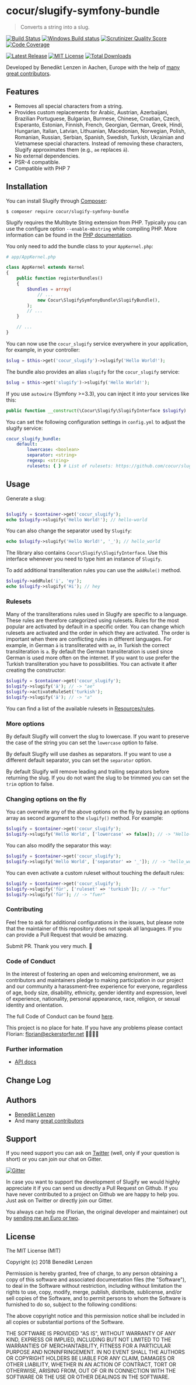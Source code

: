 cocur/slugify-symfony-bundle
=============

> Converts a string into a slug.

[![Build Status](https://img.shields.io/travis/cocur/slugify-symfony-bundle.svg?style=flat)](https://travis-ci.org/cocur/slugify-symfony-bundle)
[![Windows Build status](https://ci.appveyor.com/api/projects/status/9yv498ff61byp742?svg=true)](https://ci.appveyor.com/project/florianeckerstorfer/slugify-symfony-bundle)
[![Scrutinizer Quality Score](https://img.shields.io/scrutinizer/g/cocur/slugify-symfony-bundle.svg?style=flat)](https://scrutinizer-ci.com/g/cocur/slugify-symfony-bundle/)
[![Code Coverage](https://scrutinizer-ci.com/g/cocur/slugify-symfony-bundle/badges/coverage.png?b=master&style=flat-square)](https://scrutinizer-ci.com/g/cocur/slugify-symfony-bundle/?branch=master)

[![Latest Release](https://img.shields.io/packagist/v/cocur/slugify-symfony-bundle.svg)](https://packagist.org/packages/cocur/slugify-symfony-bundle)
[![MIT License](https://img.shields.io/packagist/l/cocur/slugify-symfony-bundle.svg)](http://opensource.org/licenses/MIT)
[![Total Downloads](https://img.shields.io/packagist/dt/cocur/slugify-symfony-bundle.svg)](https://packagist.org/packages/cocur/slugify-symfony-bundle)

Developed by Benedikt Lenzen in Aachen, Europe with the help of
[many great contributors](https://github.com/cocur/slugify-symfony-bundle/graphs/contributors).


Features
--------

- Removes all special characters from a string.
- Provides custom replacements for Arabic, Austrian, Azerbaijani, Brazilian Portuguese, Bulgarian, Burmese, Chinese, Croatian, 
Czech, Esperanto, Estonian, Finnish, French, Georgian, German, Greek, Hindi, Hungarian, Italian, Latvian, Lithuanian, 
Macedonian, Norwegian, Polish, Romanian, Russian, Serbian, Spanish, Swedish, Turkish, Ukrainian and Vietnamese special 
characters. Instead of removing these characters, Slugify approximates them (e.g., `ae` replaces `ä`).
- No external dependencies.
- PSR-4 compatible.
- Compatible with PHP 7


Installation
------------

You can install Slugify through [Composer](https://getcomposer.org):

```shell
$ composer require cocur/slugify-symfony-bundle
```

Slugify requires the Multibyte String extension from PHP. Typically you can use the configure option `--enable-mbstring` while compiling PHP. More information can be found in the [PHP documentation](http://php.net/manual/en/mbstring.installation.php).

You only need to add the bundle class
to your `AppKernel.php`:

```php
# app/AppKernel.php

class AppKernel extends Kernel
{
    public function registerBundles()
    {
        $bundles = array(
            // ...
            new Cocur\SlugifySymfonyBundle\SlugifyBundle(),
        );
        // ...
    }

    // ...
}
```

You can now use the `cocur_slugify` service everywhere in your application, for example, in your controller:

```php
$slug = $this->get('cocur_slugify')->slugify('Hello World!');
```

The bundle also provides an alias `slugify` for the `cocur_slugify` service:

```php
$slug = $this->get('slugify')->slugify('Hello World!');
```

If you use `autowire` (Symfony >=3.3), you can inject it into your services like this:

```php
public function __construct(\Cocur\Slugify\SlugifyInterface $slugify)
```

You can set the following configuration settings in `config.yml` to adjust the slugify service:

```yaml
cocur_slugify_bundle:
    default:
        lowercase: <boolean>
        separator: <string>
        regexp: <string>
        rulesets: { } # List of rulesets: https://github.com/cocur/slugify/tree/master/Resources/rules
```

Usage
-----

Generate a slug:

```php

$slugify = $container->get('cocur_slugify');
echo $slugify->slugify('Hello World!'); // hello-world
```

You can also change the separator used by `Slugify`:

```php
echo $slugify->slugify('Hello World!', '_'); // hello_world
```

The library also contains `Cocur\Slugify\SlugifyInterface`. Use this interface whenever you need to type hint an
instance of `Slugify`.

To add additional transliteration rules you can use the `addRule()` method.

```php
$slugify->addRule('i', 'ey');
echo $slugify->slugify('Hi'); // hey
```

### Rulesets

Many of the transliterations rules used in Slugify are specific to a language. These rules are therefore categorized
using rulesets. Rules for the most popular are activated by default in a specific order. You can change which rulesets
are activated and the order in which they are activated. The order is important when there are conflicting rules in
different languages. For example, in German `ä` is transliterated with `ae`, in Turkish the correct transliteration is
`a`. By default the German transliteration is used since German is used more often on the internet. If you want to use
prefer the Turkish transliteration you have to possibilities. You can activate it after creating the constructor:

```php
$slugify = $container->get('cocur_slugify');
$slugify->slugify('ä'); // -> "ae"
$slugify->activateRuleSet('turkish');
$slugify->slugify('ä'); // -> "a"
```

You can find a list of the available rulesets in [Resources/rules](https://github.com/cocur/slugify/tree/master/Resources/rules).

### More options

By default Slugify will convert the slug to lowercase. If you want to preserve the case of the string you can set the
`lowercase` option to false.

By default Slugify will use dashes as separators. If you want to use a different default separator, you can set the
`separator` option.

By default Slugify will remove leading and trailing separators before returning the slug. If you do not want the slug to 
be trimmed you can set the `trim` option to false.

### Changing options on the fly

You can overwrite any of the above options on the fly by passing an options array as second argument to the `slugify()`
method. For example:

```php
$slugify = $container->get('cocur_slugify');
$slugify->slugify('Hello World', ['lowercase' => false]); // -> "Hello-World"
```

You can also modify the separator this way:

```php
$slugify = $container->get('cocur_slugify');
$slugify->slugify('Hello World', ['separator' => '_']); // -> "hello_world"
```

You can even activate a custom ruleset without touching the default rules:

```php
$slugify = $container->get('cocur_slugify');
$slugify->slugify('für', ['ruleset' => 'turkish']); // -> "fur"
$slugify->slugify('für'); // -> "fuer"
```

### Contributing

Feel free to ask for additional configurations in the issues, but please note that the
maintainer of this repository does not speak all languages. If you can provide a Pull Request that would be amazing.

Submit PR. Thank you very much. 💚

### Code of Conduct

In the interest of fostering an open and welcoming environment, we as contributors and maintainers pledge to making participation in our project and our community a harassment-free experience for everyone, regardless of age, body size, disability, ethnicity, gender identity and expression, level of experience, nationality, personal appearance, race, religion, or sexual identity and orientation.

The full Code of Conduct can be found [here](https://github.com/cocur/slugify/blob/master/CODE_OF_CONDUCT.md).

This project is no place for hate. If you have any problems please contact Florian: [florian@eckerstorfer.net](mailto:florian@eckerstorfer.net) ✌🏻🏳️‍🌈

### Further information

- [API docs](http://cocur.co/slugify-symfony-bundle/api/master/)

Change Log
----------

Authors
-------

- [Benedikt Lenzen](https://github.com/DemigodCode)
- And many [great contributors](https://github.com/cocur/slugify-symfony-bundle/graphs/contributors)

Support
-------

If you need support you can ask on [Twitter](https://twitter.com/cocurco) (well, only if your question is short) or you
can join our chat on Gitter.

[![Gitter](https://badges.gitter.im/Join%20Chat.svg)](https://gitter.im/cocur/slugify)

In case you want to support the development of Slugify we would highly appreciate it if you can send us directly a Pull Request on
Github. If you have never contributed to a project on Github we are happy to help you. Just ask on Twitter or directly
join our Gitter.

You always can help me (Florian, the original developer and maintainer) out by
[sending me an Euro or two](https://paypal.me/florianec/2).


License
-------

The MIT License (MIT)

Copyright (c) 2018 Benedikt Lenzen

Permission is hereby granted, free of charge, to any person obtaining a copy of this software and associated
documentation files (the "Software"), to deal in the Software without restriction, including without limitation the
rights to use, copy, modify, merge, publish, distribute, sublicense, and/or sell copies of the Software, and to permit
persons to whom the Software is furnished to do so, subject to the following conditions:

The above copyright notice and this permission notice shall be included in all copies or substantial portions of the
Software.

THE SOFTWARE IS PROVIDED "AS IS", WITHOUT WARRANTY OF ANY KIND, EXPRESS OR IMPLIED, INCLUDING BUT NOT LIMITED TO THE
WARRANTIES OF MERCHANTABILITY, FITNESS FOR A PARTICULAR PURPOSE AND NONINFRINGEMENT. IN NO EVENT SHALL THE AUTHORS OR
COPYRIGHT HOLDERS BE LIABLE FOR ANY CLAIM, DAMAGES OR OTHER LIABILITY, WHETHER IN AN ACTION OF CONTRACT, TORT OR
OTHERWISE, ARISING FROM, OUT OF OR IN CONNECTION WITH THE SOFTWARE OR THE USE OR OTHER DEALINGS IN THE SOFTWARE.
